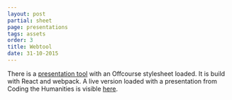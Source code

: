 ```yaml
---
layout: post
partial: sheet
page: presentations
tags: assets
order: 3
title: Webtool
date: 31-10-2015
---
```

There is a [presentation tool](https://github.com/yeehaa123/offcourse_presentation/) with an Offcourse stylesheet loaded. It is build with React and webpack. A live version loaded with a presentation from Coding the Humanities is visible [here](http://yeehaa123.github.io/offcourse_presentation/).